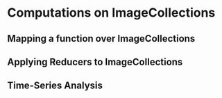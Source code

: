 # Computations on ImageCollections

## Mapping a function over ImageCollections

## Applying Reducers to ImageCollections

## Time-Series Analysis

